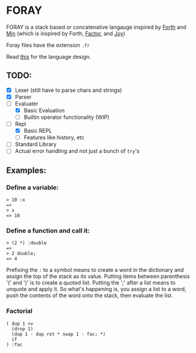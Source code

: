 # FORAY

FORAY is a stack based or concatenative langauge inspired by [Forth](http://www.forth.org/) and [Min](https://min-lang.org/) (which is inspired by Forth, [Factor](https://factorcode.org/), and [Joy](http://www.kevinalbrecht.com/code/joy-mirror/joy.html))

Foray files have the extension `.fr`

Read [this](./FORAY.md) for the language design.

## TODO:

- [x] Lexer (still have to parse chars and strings)
- [x] Parser
- [ ] Evaluater
  - [x] Basic Evaluation
  - [ ] Builtin operator functionality (WIP)
- [ ] Repl
  - [x] Basic REPL
  - [ ] Features like history, etc
- [ ] Standard Library
- [ ] Actual error handling and not just a bunch of `try`'s

## Examples:

### Define a variable:

```
> 10 :x
=>
> x
=> 10
```

### Define a function and call it:

```
> (2 *) :double
=>
> 2 double;
=> 4
```

Prefixing the `:` to a symbol means to create a word in the dictionary and assign the top of the stack as its value.
Putting items between parenthesis '(' and ')' is to create a quoted list. Putting the ';' after a list means to unquote and apply it.
So what's happening is, you assign a list to a word, push the contents of the word onto the stack, then evaluate the list.

### Factorial

```
( dup 1 <= 
  (drop 1)
  (dup 1 - dup rot * swap 1 - fac; *)
  if
) :fac
```
